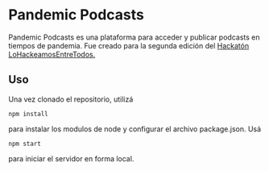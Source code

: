 # Pandemic Podcasts

Pandemic Podcasts es una plataforma para acceder y publicar podcasts en tiempos de pandemia. Fue creado para la segunda edición del  [Hackatón LoHackeamosEntreTodos.](https://lohackeamosentretodos.com/ "LHET v2")

## Uso

Una vez clonado el repositorio, utilizá
```
npm install
```
para instalar los modulos de node y configurar el archivo package.json. Usá
 ```
npm start
```
para iniciar el servidor en forma local.
